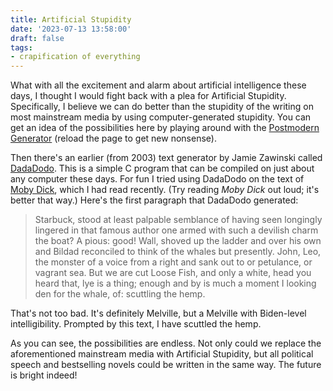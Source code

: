 ```yaml
---
title: Artificial Stupidity
date: '2023-07-13 13:58:00'
draft: false
tags:
- crapification of everything
---
```


What with all the excitement and alarm about artificial intelligence
these days, I thought I would fight back with a plea for Artificial
Stupidity.  Specifically, I believe we can do better than the stupidity
of the writing on most mainstream media by using computer-generated
stupidity.  You can get an idea of the possibilities here by
playing around with the [Postmodern Generator](https://www.elsewhere.org/journal/pomo/)
(reload the page to get new nonsense).

Then there's an earlier (from 2003) text generator by Jamie Zawinski
called [DadaDodo](https://www.jwz.org/dadadodo/).
This is a simple C program that can be compiled on just about any computer
these days.  For fun I tried using DadaDodo on the text of
[Moby Dick](https://gutenberg.org/ebooks/2701), which I had read recently.
(Try reading *Moby Dick* out loud; it's better that way.) Here's the first
paragraph that DadaDodo generated:

> Starbuck, stood at least palpable semblance of having
> seen longingly lingered in that famous author one armed
> with such a devilish charm the boat?  A pious: good! 
> Wall, shoved up the ladder and over his own and Bildad
> reconciled to think of the whales but presently. 
> John, Leo, the monster of a voice from a right and sank
> out to or petulance, or vagrant sea.  But we are cut
> Loose Fish, and only a white, head you heard that, lye
> is a thing; enough and by is much a moment I looking
> den for the whale, of: scuttling the hemp. 

That's not too bad.  It's definitely Melville, but a Melville
with Biden-level intelligibility.  Prompted by this text,
I have scuttled the hemp.

As you can see, the possibilities are endless.  Not only could we
replace the aforementioned mainstream media with Artificial Stupidity,
but all political speech and bestselling novels could be written in
the same way.  The future is bright indeed!
